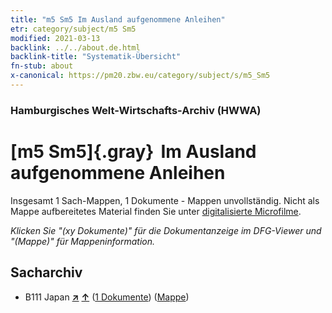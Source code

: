 ```yaml
---
title: "m5 Sm5 Im Ausland aufgenommene Anleihen"
etr: category/subject/m5 Sm5
modified: 2021-03-13
backlink: ../../about.de.html
backlink-title: "Systematik-Übersicht"
fn-stub: about
x-canonical: https://pm20.zbw.eu/category/subject/s/m5_Sm5
---
```


### Hamburgisches Welt-Wirtschafts-Archiv (HWWA)
# [m5 Sm5]{.gray}&#8201; Im Ausland aufgenommene Anleihen&#160; 




Insgesamt 1 Sach-Mappen, 1 Dokumente - Mappen unvollständig.
Nicht als Mappe aufbereitetes Material finden Sie unter [digitalisierte Microfilme](/film/h1_sh.de.html).

_Klicken Sie "(xy Dokumente)" für die Dokumentanzeige im DFG-Viewer und "(Mappe)" für Mappeninformation._

## Sacharchiv



- B111 Japan [**&nearr;**](../../../geo/i/141272/about.de.html "Japan (alle Mappen)") [**&uarr;**](../../../geo/about.de.html#B111 "Ländersystematik") (<a href="https://pm20.zbw.eu/dfgview/sh/141272,163263" title="über: Japan : Im Ausland aufgenommene Anleihen" target="_blank">1 Dokumente</a>) ([Mappe](../../../../folder/sh/1412xx/141272/1632xx/163263/about.de.html))


